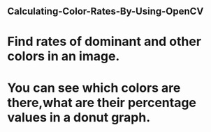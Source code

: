 ## Calculating-Color-Rates-By-Using-OpenCV

# Find rates of dominant and other colors in an image.

# You can see which colors are there,what are their percentage values in a donut graph.


